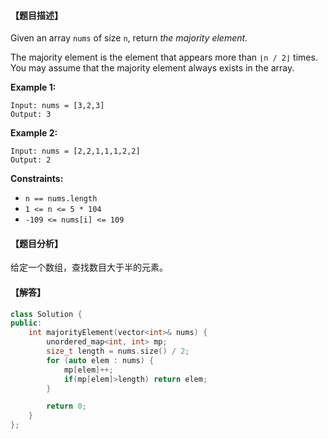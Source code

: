 #### 【题目描述】

Given an array `nums` of size `n`, return *the majority element*.

The majority element is the element that appears more than `⌊n / 2⌋` times. You may assume that the majority element always exists in the array.

**Example 1:**

```
Input: nums = [3,2,3]
Output: 3
```

**Example 2:**

```
Input: nums = [2,2,1,1,1,2,2]
Output: 2
```

**Constraints:**

- `n == nums.length`
- `1 <= n <= 5 * 104`
- `-109 <= nums[i] <= 109`

#### 【题目分析】

给定一个数组，查找数目大于半的元素。 

#### 【解答】

```cpp
class Solution {
public:
    int majorityElement(vector<int>& nums) {
        unordered_map<int, int> mp;
        size_t length = nums.size() / 2; 
        for (auto elem : nums) {
            mp[elem]++;
            if(mp[elem]>length) return elem;
        }

        return 0;
    }
};
```


